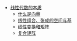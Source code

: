 - [线性代数的本质]()
    - [什么是向量](essense-of-linear-algebra/1-what-are-vectors.md)
    - [线性组合、张成的空间与基](essense-of-linear-algebra/2-linear-combinations-span-and-basis-vectors.md)
    - [线性变换和矩阵](essense-of-linear-algebra/3-linear-transformations-and-matrices.md)
    - [复合矩阵](essense-of-linear-algebra/4-matrix-multiplication-as-composition.md)